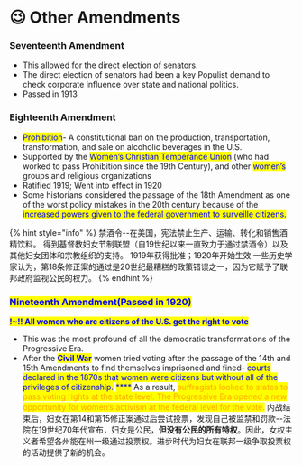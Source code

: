 # 😉 Other Amendments

### Seventeenth Amendment

* This allowed for the direct election of senators.&#x20;
* The direct election of senators had been a key Populist demand to check corporate influence over state and national politics.&#x20;
* Passed in 1913

### Eighteenth Amendment

* <mark style="color:blue;">Prohibition</mark>- A constitutional ban on the production, transportation, transformation, and sale on alcoholic beverages in the U.S.&#x20;
* Supported by the <mark style="color:blue;">Women’s Christian Temperance Union</mark> (who had worked to pass Prohibition since the 19th Century), and other <mark style="color:blue;">women’s</mark> groups and religious organizations
* Ratified 1919; Went into effect in 1920&#x20;
* Some historians considered the passage of the 18th Amendment as one of the worst policy mistakes in the 20th century because of the <mark style="color:purple;">i</mark><mark style="color:purple;"><mark style="color:blue;">ncreased powers given to the federal government to surveille citizens.<mark style="color:blue;"></mark>

{% hint style="info" %}
禁酒令--在美国，宪法禁止生产、运输、转化和销售酒精饮料。 得到基督教妇女节制联盟（自19世纪以来一直致力于通过禁酒令）以及其他妇女团体和宗教组织的支持。 1919年获得批准；1920年开始生效 一些历史学家认为，第18条修正案的通过是20世纪最糟糕的政策错误之一，因为它赋予了联邦政府监视公民的权力。
{% endhint %}

### <mark style="color:blue;">Nineteenth Amendment(</mark><mark style="color:blue;">**Passed in 1920**</mark><mark style="color:blue;">)</mark>

<mark style="color:blue;">**!\~!! All women who are citizens of the U.S. get the right to vote**</mark>&#x20;

* This was the most profound of all the democratic transformations of the Progressive Era.
* After the <mark style="color:blue;">**Civil War**</mark> women tried voting after the passage of the 14th and 15th Amendments to find themselves imprisoned and fined- <mark style="color:blue;">courts declared in the 1870s that women were citizens but without all of the privileges of citizenship.</mark> <mark style="color:blue;"></mark><mark style="color:blue;">****</mark> As a result, <mark style="color:orange;">suffragists looked to states to pass voting rights at the state level. The Progressive Era opened a new opportunity for women’s activism at the federal level for the vote.</mark> 内战结束后，妇女在第14和第15修正案通过后尝试投票，发现自己被监禁和罚款--法院在19世纪70年代宣布，妇女是公民，**但没有公民的所有特权**。因此，女权主义者希望各州能在州一级通过投票权。进步时代为妇女在联邦一级争取投票权的活动提供了新的机会。

